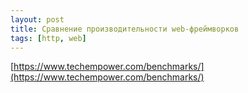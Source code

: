 ```yaml
---
layout: post
title: Сравнение производительности web-фреймворков
tags: [http, web]
---
```

[https://www.techempower.com/benchmarks/](https://www.techempower.com/benchmarks/)

